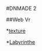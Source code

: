#DNMADE 2

##Web Vr



*[texture](https://baleinedessables.github.io/WebVR-AR/VR)

*[Labyrinthe](https://baleinedessables.github.io/WebVR-AR/VR)

